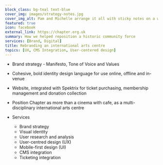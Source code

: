 ```yaml
---
block_class: bg-teal text-blue
cover_img: images/strategy-notes.jpg
cover_img_alt: Pam and Michelle arrange it all with sticky notes on a wall.
featured: true
icon: facebook
external_link: https://chapter.org.uk
summary: How we helped reposition a historic community force
services: [Brand, Digital]
title: Rebranding an international arts centre
topics: [UX, CMS Integration, User-centered design]
---
```


- Brand strategy - Manifesto, Tone of Voice and Values
- Cohesive, bold identity design language for use online, offline and in-venue
- Website, integrated with Spektrix for ticket purchasing, membership management and donation collection
- Position Chapter as more than a cinema with cafe, as a multi-disciplinary international arts centre

- Services
  - Brand strategy
  - Visual identity
  - User research and analysis
  - User-centred design (UX)
  - Mobile-first design (UI)
  - CMS integration
  - Ticketing integration
